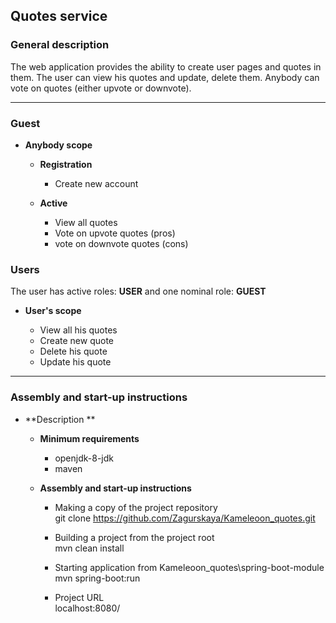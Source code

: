 ﻿## Quotes service

### General description
   The web application provides the ability to create user pages and quotes in them.
   The user can view his quotes and update, delete them.
   Anybody can vote on quotes (either upvote or downvote). 
  
____
### Guest
  * **Anybody scope**   
  
      * **Registration**  
        * Create new account

      * **Active** 
        * View all quotes
		* Vote on upvote  quotes (pros) 
		* vote on downvote quotes (cons)
		
    
### Users

 The user has active roles: **USER** and one nominal role: **GUEST**
 
  * **User's scope**  
  
	* View all his quotes
	* Create new quote
	* Delete his quote
	* Update his quote
		
____
### Assembly and start-up instructions
  * **Description **   
  
      * **Minimum requirements**  
        * openjdk-8-jdk
        * maven

      * **Assembly and start-up instructions** 
        * Making a copy of the project repository\
          git clone https://github.com/Zagurskaya/Kameleoon_quotes.git
          
		* Building a project from the project root\
		  mvn clean install
		   
		* Starting application from Kameleoon_quotes\spring-boot-module\
		  mvn spring-boot:run
		  
		* Project URL\
    	  localhost:8080/